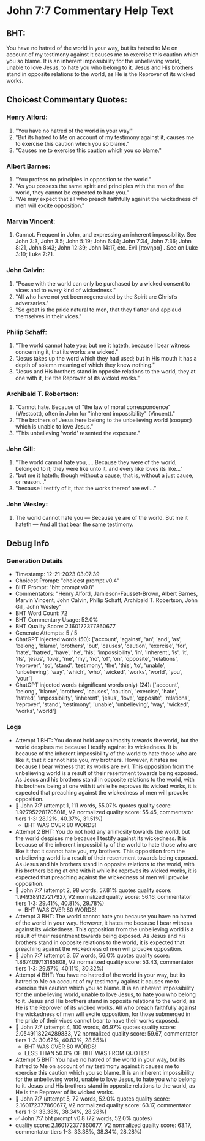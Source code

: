 # John 7:7 Commentary Help Text

## BHT:
You have no hatred of the world in your way, but its hatred to Me on account of my testimony against it causes me to exercise this caution which you so blame. It is an inherent impossibility for the unbelieving world, unable to love Jesus, to hate you who belong to it. Jesus and His brothers stand in opposite relations to the world, as He is the Reprover of its wicked works.

## Choicest Commentary Quotes:
### Henry Alford:
1. "You have no hatred of the world in your way."
2. "But its hatred to Me on account of my testimony against it, causes me to exercise this caution which you so blame."
3. "Causes me to exercise this caution which you so blame."

### Albert Barnes:
1. "You profess no principles in opposition to the world."
2. "As you possess the same spirit and principles with the men of the world, they cannot be expected to hate you."
3. "We may expect that all who preach faithfully against the wickedness of men will excite opposition."

### Marvin Vincent:
1. Cannot. Frequent in John, and expressing an inherent impossibility. See John 3:3, John 3:5; John 5:19; John 6:44; John 7:34, John 7:36; John 8:21, John 8:43; John 12:39; John 14:17, etc. Evil [πονηρα] . See on Luke 3:19; Luke 7:21.


### John Calvin:
1. "Peace with the world can only be purchased by a wicked consent to vices and to every kind of wickedness."
2. "All who have not yet been regenerated by the Spirit are Christ’s adversaries."
3. "So great is the pride natural to men, that they flatter and applaud themselves in their vices."

### Philip Schaff:
1. "The world cannot hate you; but me it hateth, because I bear witness concerning it, that its works are wicked."
2. "Jesus takes up the word which they had used; but in His mouth it has a depth of solemn meaning of which they knew nothing."
3. "Jesus and His brothers stand in opposite relations to the world, they at one with it, He the Reprover of its wicked works."

### Archibald T. Robertson:
1. "Cannot hate. Because of "the law of moral correspondence" (Westcott), often in John for "inherent impossibility" (Vincent)." 
2. "The brothers of Jesus here belong to the unbelieving world (κοσμος) which is unable to love Jesus."
3. "This unbelieving 'world' resented the exposure."

### John Gill:
1. "The world cannot hate you,.... Because they were of the world, belonged to it; they were like unto it, and every like loves its like..." 
2. "but me it hateth; though without a cause; that is, without a just cause, or reason..." 
3. "because I testify of it, that the works thereof are evil..."

### John Wesley:
1. The world cannot hate you — Because ye are of the world.
But me it hateth — And all that bear the same testimony.



## Debug Info
### Generation Details
- Timestamp: 12-21-2023 03:07:39
- Choicest Prompt: "choicest prompt v0.4"
- BHT Prompt: "bht prompt v0.8"
- Commentators: "Henry Alford, Jamieson-Fausset-Brown, Albert Barnes, Marvin Vincent, John Calvin, Philip Schaff, Archibald T. Robertson, John Gill, John Wesley"
- BHT Word Count: 72
- BHT Commentary Usage: 52.0%
- BHT Quality Score: 2.160172377860677
- Generate Attempts: 5 / 5
- ChatGPT injected words (50):
	['account', 'against', 'an', 'and', 'as', 'belong', 'blame', 'brothers', 'but', 'causes', 'caution', 'exercise', 'for', 'hate', 'hatred', 'have', 'he', 'his', 'impossibility', 'in', 'inherent', 'is', 'it', 'its', 'jesus', 'love', 'me', 'my', 'no', 'of', 'on', 'opposite', 'relations', 'reprover', 'so', 'stand', 'testimony', 'the', 'this', 'to', 'unable', 'unbelieving', 'way', 'which', 'who', 'wicked', 'works', 'world', 'you', 'your']
- ChatGPT injected words (significant words only) (24):
	['account', 'belong', 'blame', 'brothers', 'causes', 'caution', 'exercise', 'hate', 'hatred', 'impossibility', 'inherent', 'jesus', 'love', 'opposite', 'relations', 'reprover', 'stand', 'testimony', 'unable', 'unbelieving', 'way', 'wicked', 'works', 'world']

### Logs
- Attempt 1 BHT: You do not hold any animosity towards the world, but the world despises me because I testify against its wickedness. It is because of the inherent impossibility of the world to hate those who are like it, that it cannot hate you, my brothers. However, it hates me because I bear witness that its works are evil. This opposition from the unbelieving world is a result of their resentment towards being exposed. As Jesus and his brothers stand in opposite relations to the world, with his brothers being at one with it while he reproves its wicked works, it is expected that preaching against the wickedness of men will provoke opposition.
- 🔄 John 7:7 (attempt 1, 111 words, 55.07% quotes quality score: 1.927952281705018, V2 normalized quality score: 55.45, commentator tiers 1-3: 28.12%, 40.37%, 31.51%) 
	- BHT WAS OVER 80 WORDS!
- Attempt 2 BHT: You do not hold any animosity towards the world, but the world despises me because I testify against its wickedness. It is because of the inherent impossibility of the world to hate those who are like it that it cannot hate you, my brothers. This opposition from the unbelieving world is a result of their resentment towards being exposed. As Jesus and his brothers stand in opposite relations to the world, with his brothers being at one with it while he reproves its wicked works, it is expected that preaching against the wickedness of men will provoke opposition.
- 🔄 John 7:7 (attempt 2, 98 words, 57.81% quotes quality score: 1.949389127217927, V2 normalized quality score: 56.16, commentator tiers 1-3: 29.41%, 40.81%, 29.78%) 
	- BHT WAS OVER 80 WORDS!
- Attempt 3 BHT: The world cannot hate you because you have no hatred of the world in your way. However, it hates me because I bear witness against its wickedness. This opposition from the unbelieving world is a result of their resentment towards being exposed. As Jesus and his brothers stand in opposite relations to the world, it is expected that preaching against the wickedness of men will provoke opposition.
- 🔄 John 7:7 (attempt 3, 67 words, 56.0% quotes quality score: 1.867409713185808, V2 normalized quality score: 53.43, commentator tiers 1-3: 29.57%, 40.11%, 30.32%)
- Attempt 4 BHT: You have no hatred of the world in your way, but its hatred to Me on account of my testimony against it causes me to exercise this caution which you so blame. It is an inherent impossibility for the unbelieving world, unable to love Jesus, to hate you who belong to it. Jesus and His brothers stand in opposite relations to the world, as He is the Reprover of its wicked works. All who preach faithfully against the wickedness of men will excite opposition, for those submerged in the pride of their vices cannot bear to have their works exposed.
- 🔄 John 7:7 (attempt 4, 100 words, 46.97% quotes quality score: 2.0549118224289833, V2 normalized quality score: 59.67, commentator tiers 1-3: 30.62%, 40.83%, 28.55%) 
	- BHT WAS OVER 80 WORDS! 
	- LESS THAN 50.0% OF BHT WAS FROM QUOTES!
- Attempt 5 BHT: You have no hatred of the world in your way, but its hatred to Me on account of my testimony against it causes me to exercise this caution which you so blame. It is an inherent impossibility for the unbelieving world, unable to love Jesus, to hate you who belong to it. Jesus and His brothers stand in opposite relations to the world, as He is the Reprover of its wicked works.
- 🔄 John 7:7 (attempt 5, 72 words, 52.0% quotes quality score: 2.160172377860677, V2 normalized quality score: 63.17, commentator tiers 1-3: 33.38%, 38.34%, 28.28%)
- ✅ John 7:7 bht prompt v0.8 (72 words, 52.0% quotes)
- quality score: 2.160172377860677, V2 normalized quality score: 63.17, commentator tiers 1-3: 33.38%, 38.34%, 28.28%)